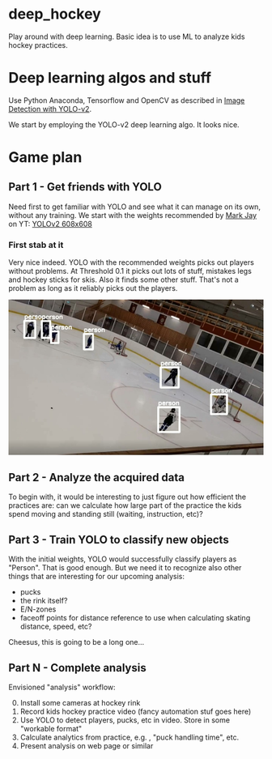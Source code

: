 # deep_hockey
Play around with deep learning. Basic idea is to use ML to analyze kids hockey practices.

# Deep learning algos and stuff
Use Python Anaconda, Tensorflow and OpenCV as described in [Image Detection with YOLO-v2](https://www.youtube.com/watch?v=PyjBd7IDYZs&list=PLX-LrBk6h3wSGvuTnxB2Kj358XfctL4BM&index=1).

We start by employing the YOLO-v2 deep learning algo. It looks nice.

# Game plan
## Part 1 - Get friends with YOLO
Need first to get familiar with YOLO and see what it can manage on its own, without any training.
We start with the weights recommended by [Mark Jay](https://www.youtube.com/channel/UC2W0aQEPNpU6XrkFCYifRFQ) on YT: [YOLOv2 608x608](https://pjreddie.com/darknet/yolo/)

### First stab at it
Very nice indeed. YOLO with the recommended weights picks out players without problems. At Threshold 0.1 it picks out lots of stuff, mistakes legs and hockey sticks for skis.
Also it finds some other stuff. That's not a problem as long as it reliably picks out the players.

![alt text][stab-1]

[stab-1]: https://github.com/nwesar/deep_hockey/raw/master/part-1/data/classify-thres-0.3.jpg "1st classification test, Threshold 0.3"


## Part 2 - Analyze the acquired data
To begin with, it would be interesting to just figure out how efficient the practices are: can we calculate 
how large part of the practice the kids spend moving and standing still (waiting, instruction, etc)?

## Part 3 - Train YOLO to classify new objects
With the initial weights, YOLO would successfully classify players as "Person". That is good enough. 
But we need it to recognize also other things that are interesting for our upcoming analysis:
* pucks
* the rink itself?
* E/N-zones
* faceoff points for distance reference to use when calculating skating distance, speed, etc?

Cheesus, this is going to be a long one...

## Part N - Complete analysis
Envisioned "analysis" workflow:

0) Install some cameras at hockey rink
1) Record kids hockey practice video (fancy automation stuf goes here)
2) Use YOLO to detect players, pucks, etc in video. Store in some "workable format"
3) Calculate analytics from practice, e.g. , "puck handling time", etc.
4) Present analysis on web page or similar
